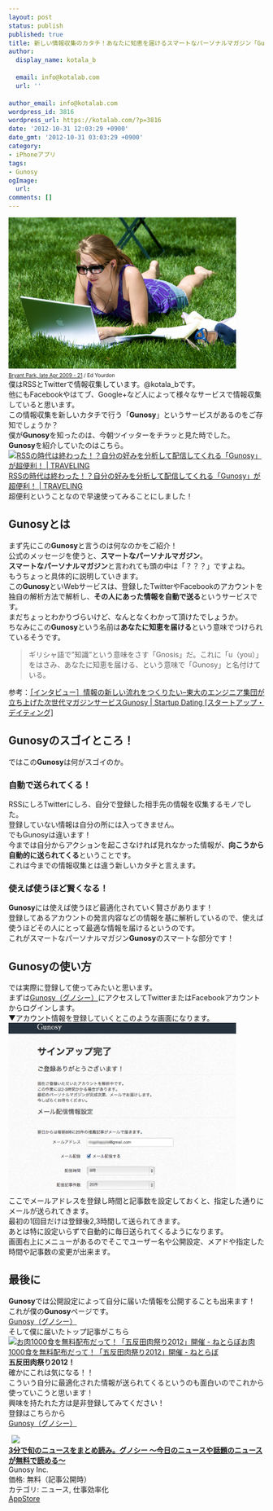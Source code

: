 ```yaml
---
layout: post
status: publish
published: true
title: 新しい情報収集のカタチ！あなたに知恵を届けるスマートなパーソナルマガジン「Gunosy」
author:
  display_name: kotala_b

  email: info@kotalab.com
  url: ''

author_email: info@kotalab.com
wordpress_id: 3816
wordpress_url: https://kotalab.com/?p=3816
date: '2012-10-31 12:03:29 +0900'
date_gmt: '2012-10-31 03:03:29 +0900'
category:
- iPhoneアプリ
tags:
- Gunosy
ogImage:
  url:
comments: []
---
```

<p><a href="/wp-content/uploads/gunosy_121031.jpg" target="_blank"><img src="/wp-content/uploads/gunosy_121031.jpg" alt="" title="gunosy_121031" width="448" height="297" class="alignnone size-full wp-image-3826" /></a><br />
<span style="font-size:10px;"><a href="https://www.flickr.com/photos/yourdon/3475417696/" target="_blank">Bryant Park, late Apr 2009 - 21</a> / Ed Yourdon</span><br />
僕はRSSとTwitterで情報収集しています。@kotala_bです。<br />
他にもFacebookやはてブ、Google+など人によって様々なサービスで情報収集していると思います。<br />
この情報収集を新しいカタチで行う「<strong>Gunosy</strong>」というサービスがあるのをご存知でしょうか？<br />
僕が<strong>Gunosy</strong>を知ったのは、今朝ツイッターをチラッと見た時でした。<br />
<strong>Gunosy</strong>を紹介していたのはこちら。<br />
<a href="http://saiut.com/webservice/gunosy/" target="_blank"><img  class="alignleft" src="https://capture.heartrails.com/150x130?http://saiut.com/webservice/gunosy/" alt="RSSの時代は終わった！？自分の好みを分析して配信してくれる「Gunosy」が超便利！ | TRAVELING" width="150" height="130" /></a><a href="http://saiut.com/webservice/gunosy/" target="_blank">RSSの時代は終わった！？自分の好みを分析して配信してくれる「Gunosy」が超便利！ | TRAVELING</a><a href="https://b.hatena.ne.jp/entry/http://saiut.com/webservice/gunosy/" target="_blank"><img border="0" src="https://b.hatena.ne.jp/entry/image/http://saiut.com/webservice/gunosy/" alt="" /></a><br style="clear:both;" />超便利ということなので早速使ってみることにしました！<br />
</p>
<!--more-->
<h2>Gunosyとは</h2>
<p>まず先にこの<strong>Gunosy</strong>と言うのは何なのかをご紹介！<br />
公式のメッセージを使うと、<strong>スマートなパーソナルマガジン</strong>。<br />
<strong>スマートなパーソナルマガジン</strong>と言われても頭の中は「？？？」ですよね。<br />
もうちょっと具体的に説明していきます。<br />
この<strong>Gunosy</strong>といWebサービスは、登録したTwitterやFacebookのアカウントを独自の解析方法で解析し、<strong>その人にあった情報を自動で送る</strong>というサービスです。<br />
まだちょっとわかりづらいけど、なんとなくわかって頂けたでしょうか。<br />
ちなみにこの<strong>Gunosy</strong>という名前は<strong>あなたに知恵を届ける</strong>という意味でつけられているそうです。</p>
<blockquote><p>ギリシャ語で&rdquo;知識&rdquo;という意味をさす「Gnosis」だ。これに「u（you）」をはさみ、あなたに知恵を届ける、という意味で「Gunosy」と名付けている。</p></blockquote>
<p>参考：<a href="http://www.startup-dating.com/2012/06/interview_gunosy/" target="_blank">［インタビュー］情報の新しい流れをつくりたい&ndash;東大のエンジニア集団が立ち上げた次世代マガジンサービスGunosy | Startup Dating [スタートアップ・デイティング]</a></p>
<h2>Gunosyのスゴイところ！</h2>
<p>ではこの<strong>Gunosy</strong>は何がスゴイのか。</p>
<h3>自動で送られてくる！</h3>
<p>RSSにしろTwitterにしろ、自分で登録した相手先の情報を収集するモノでした。<br />
登録していない情報は自分の所には入ってきません。<br />
でもGunosyは違います！<br />
今までは自分からアクションを起こさなければ見れなかった情報が、<strong>向こうから自動的に送られてくる</strong>ということです。<br />
これは今までの情報収集とは違う新しいカタチと言えます。</p>
<h3>使えば使うほど賢くなる！</h3>
<p><strong>Gunosy</strong>には使えば使うほど最適化されていく賢さがあります！<br />
登録してあるアカウントの発言内容などの情報を基に解析しているので、使えば使うほどその人にとって最適な情報を届けるというのです。<br />
これがスマートなパーソナルマガジン<strong>Gunosy</strong>のスマートな部分です！</p>
<h2>Gunosyの使い方</h2>
<p>では実際に登録して使ってみたいと思います。<br />
まずは<a href="http://gunosy.com/" target="_blank">Gunosy（グノシー）</a>にアクセスしてTwitterまたはFacebookアカウントからログインします。<br />
▼アカウント情報を登録していくとこのような画面になります。<br />
<a href="/wp-content/uploads/gunosy_121031_01.png" target="_blank"><img src="/wp-content/uploads/gunosy_121031_01.png" alt="" title="gunosy_121031_01" width="448" height="336" class="alignnone size-full wp-image-3827" /></a><br />
ここでメールアドレスを登録し時間と記事数を設定しておくと、指定した通りにメールが送られてきます。<br />
最初の1回目だけは登録後2,3時間して送られてきます。<br />
あとは特に設定いらずで自動的に毎日送られてくるようになります。<br />
画面右上にメニューがあるのでそこでユーザー名や公開設定、メアドや指定した時間や記事数の変更が出来ます。</p>
<h2>最後に</h2>
<p><strong>Gunosy</strong>では公開設定によって自分に届いた情報を公開することも出来ます！<br />
これが僕の<strong>Gunosy</strong>ページです。<br />
<a href="http://gunosy.com/kotala_b" target="_blank">Gunosy（グノシー）</a><br />
そして僕に届いたトップ記事がこちら<br />
<a href="http://nlab.itmedia.co.jp/nl/articles/1210/29/news114.html" target="_blank"><img  class="alignleft" src="https://capture.heartrails.com/150x130?http://nlab.itmedia.co.jp/nl/articles/1210/29/news114.html" alt="お肉1000食を無料配布だって！「五反田肉祭り2012」開催 - ねとらぼ" width="150" height="130" /></a><a href="http://nlab.itmedia.co.jp/nl/articles/1210/29/news114.html" target="_blank">お肉1000食を無料配布だって！「五反田肉祭り2012」開催 - ねとらぼ</a><a href="https://b.hatena.ne.jp/entry/http://nlab.itmedia.co.jp/nl/articles/1210/29/news114.html" target="_blank"><img border="0" src="https://b.hatena.ne.jp/entry/image/http://nlab.itmedia.co.jp/nl/articles/1210/29/news114.html" alt="" /></a><br style="clear:both;" /><strong>五反田肉祭り2012！</strong><br />
確かにこれは気になる！！<br />
こういう自分に最適化された情報が送られてくるというのも面白いのでこれから使っていこうと思います！<br />
興味を持たれた方は是非登録してみてください！<br />
登録はこちらから<br />
<a href="http://gunosy.com/" target="_blank">Gunosy（グノシー）</a></p>
<div class="applink">
<div class="applinkimg"><a href="https://itunes.apple.com/jp/app/3fende-xunnonyusuwomatome/id590384791?mt=8&uo=4&at=10l4yU" rel="nofollow" target="_blank"><img hspace="6" src="http://a1209.phobos.apple.com/us/r30/Purple6/v4/78/be/4b/78be4ba3-c364-0188-00c0-a58e5a1fe783/mzl.lidizysb.png" width="80" /></a></div>
<div class="applinktext">
<div class="applinktitle"><strong><a href="https://itunes.apple.com/jp/app/3fende-xunnonyusuwomatome/id590384791?mt=8&uo=4&at=10l4yU" rel="nofollow" target="_blank">3分で旬のニュースをまとめ読み。グノシー 〜今日のニュースや話題のニュースが無料で読める〜</a></strong></div>
<div class="applinkinfo">Gunosy Inc.</div>
<div class="applinkinfo">価格: 無料（記事公開時）</div>
<div class="applinkinfo">カテゴリ: ニュース, 仕事効率化</div>
</div>
<div class="clear"></div>
<div class="appstorelink"><a href="https://itunes.apple.com/jp/app/3fende-xunnonyusuwomatome/id590384791?mt=8&uo=4&at=10l4yU" rel="nofollow" target="_blank">AppStore</a></div>
</div>
